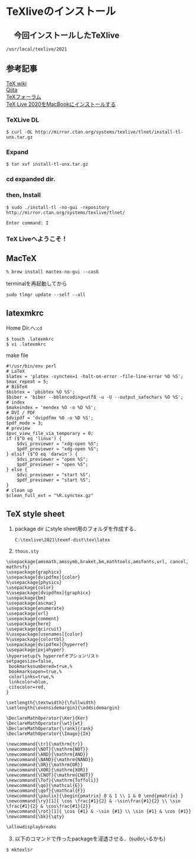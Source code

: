  # TeXliveのインストール
 ## 　今回インストールしたTeXlive
 `/usr/local/texlive/2021`
 ## 参考記事
 [TeX wiki](https://texwiki.texjp.org/?TeX%20Live%2FMac#k03895bf)  
 [Qiita](https://qiita.com/rainbartown/items/d7718f12d71e688f3573)  
 [TeXフォーラム](https://oku.edu.mie-u.ac.jp/tex/mod/forum/discuss.php?d=2833&parent=16629)  
 [TeX Live 2020をMacBookにインストールする](https://snap.hyuki.net/20210212142647/)
 <br>

 ### TeXLive DL
 ```
 $ curl -OL http://mirror.ctan.org/systems/texlive/tlnet/install-tl-unx.tar.gz
  ```
### Expand
```
$ tar xvf install-tl-unx.tar.gz
```
### cd expanded dir.
### then, Install
```
$ sudo ./install-tl -no-gui -repository http://mirror.ctan.org/systems/texlive/tlnet/
```
```
Enter command: I
```
### TeX Liveへようこそ！

## MacTeX
```
% brew install mactex-no-gui --cask
```
terminalを再起動してから
```
sudo tlmgr update --self --all
```


## latexmkrc
Home Dir.へ:`cd`
```
$ touch .latexmkrc
$ vi .latexmkrc
```
make file
```
#!/usr/bin/env perl
# LaTeX
$latex = 'platex -synctex=1 -halt-on-error -file-line-error %O %S';
$max_repeat = 5;
# BibTeX
$bibtex = 'pbibtex %O %S';
$biber = 'biber --bblencoding=utf8 -u -U --output_safechars %O %S';
# index
$makeindex = 'mendex %O -o %D %S';
# DVI / PDF
$dvipdf = 'dvipdfmx %O -o %D %S';
$pdf_mode = 3;
# preview
$pvc_view_file_via_temporary = 0;
if ($^O eq 'linux') {
    $dvi_previewer = "xdg-open %S";
    $pdf_previewer = "xdg-open %S";
} elsif ($^O eq 'darwin') {
    $dvi_previewer = "open %S";
    $pdf_previewer = "open %S";
} else {
    $dvi_previewer = "start %S";
    $pdf_previewer = "start %S";
}
# clean up
$clean_full_ext = "%R.synctex.gz"
```

## TeX style sheet
1. package dir にstyle sheet用のフォルダを作成する．
    ```
    C:\texlive\2021\texmf-dist\tex\latex
    ```
2. `thous.sty`

```
\usepackage{amsmath,amssymb,braket,bm,mathtools,amsfonts,url, cancel, mathrsfs}
\usepackage{graphicx}
\usepackage[dvipdfmx]{color}
%\usepackage{physics}
\usepackage{color}
%\usepackage[dvipdfmx]{graphicx}
\usepackage{bm}
\usepackage{ascmac}
\usepackage{enumerate}
\usepackage{url}
\usepackage{comment}
\usepackage{here}
\usepackage{qcircuit}
%\usepackage[usenames]{color}
%\usepackage{colortbl}
\usepackage[dvipdfmx]{hyperref}
\usepackage{pxjahyper}
\hypersetup{% hyperrefオプションリスト
setpagesize=false,
 bookmarksnumbered=true,%
 bookmarksopen=true,%
 colorlinks=true,%
 linkcolor=blue,
 citecolor=red,
}

\setlength{\textwidth}{\fullwidth}
\setlength{\evensidemargin}{\oddsidemargin}
 
\DeclareMathOperator{\Ker}{Ker}
\DeclareMathOperator{\wt}{wt}
\DeclareMathOperator{\rank}{rank}
\DeclareMathOperator{\Image}{Im}

\newcommand{\tr}{\mathrm{tr}}
\newcommand{\NOT}{\mathrm{NOT}}
\newcommand{\AND}{\mathrm{AND}}
\newcommand{\NAND}{\mathrm{NAND}}
\newcommand{\OR}{\mathrm{OR}}
\newcommand{\XOR}{\mathrm{XOR}}
\newcommand{\CNOT}{\mathrm{CNOT}}
\newcommand{\Tof}{\mathrm{Toffoli}}
\newcommand{\qo}{\mathcal{E}}
\newcommand{\qof}{\mathcal{F}}
\newcommand{\paulix}{\begin{pmatrix} 0 & 1 \\ 1 & 0 \end{pmatrix} }
\newcommand{\ry}[1]{ \cos \frac{#1}{2} & -\sin\frac{#1}{2} \\ \sin \frac{#1}{2} & \cos\frac{#1}{2}}
\newcommand{\rot}[1]{ \cos {#1} & -\sin {#1} \\ \sin {#1} & \cos {#1}}
\newcommand{\bk}{\qty}

\allowdisplaybreaks

```

3. 以下のコマンドで作ったpackageを浸透させる．(sudoいるかも)
```
$ mktexlsr
```






